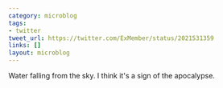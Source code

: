 ```yaml
---
category: microblog
tags:
- twitter
tweet_url: https://twitter.com/ExMember/status/2021531359
links: []
layout: microblog
---
```

Water falling from the sky. I think it's a sign of the apocalypse.
